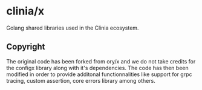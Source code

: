 # clinia/x

Golang shared libraries used in the Clinia ecosystem.

## Copyright

The original code has been forked from ory/x and we do not take credits for the configx library along with it's dependencies. The code has then been modified in order to provide additonal functionnalities like support for grpc tracing, custom assertion,
core errors library among others.

